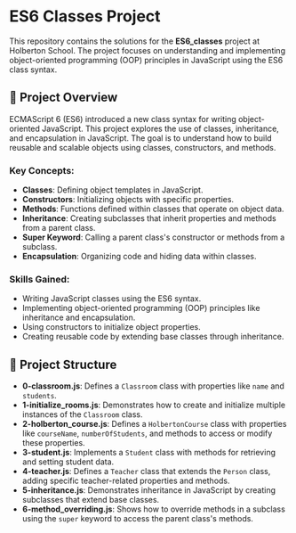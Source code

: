 # ES6 Classes Project

This repository contains the solutions for the **ES6_classes** project at Holberton School. The project focuses on understanding and implementing object-oriented programming (OOP) principles in JavaScript using the ES6 class syntax.

## 📝 Project Overview

ECMAScript 6 (ES6) introduced a new class syntax for writing object-oriented JavaScript. This project explores the use of classes, inheritance, and encapsulation in JavaScript. The goal is to understand how to build reusable and scalable objects using classes, constructors, and methods.

### Key Concepts:
- **Classes**: Defining object templates in JavaScript.
- **Constructors**: Initializing objects with specific properties.
- **Methods**: Functions defined within classes that operate on object data.
- **Inheritance**: Creating subclasses that inherit properties and methods from a parent class.
- **Super Keyword**: Calling a parent class's constructor or methods from a subclass.
- **Encapsulation**: Organizing code and hiding data within classes.

### Skills Gained:
- Writing JavaScript classes using the ES6 syntax.
- Implementing object-oriented programming (OOP) principles like inheritance and encapsulation.
- Using constructors to initialize object properties.
- Creating reusable code by extending base classes through inheritance.

## 📂 Project Structure

- **0-classroom.js**: Defines a `Classroom` class with properties like `name` and `students`.
- **1-initialize_rooms.js**: Demonstrates how to create and initialize multiple instances of the `Classroom` class.
- **2-holberton_course.js**: Defines a `HolbertonCourse` class with properties like `courseName`, `numberOfStudents`, and methods to access or modify these properties.
- **3-student.js**: Implements a `Student` class with methods for retrieving and setting student data.
- **4-teacher.js**: Defines a `Teacher` class that extends the `Person` class, adding specific teacher-related properties and methods.
- **5-inheritance.js**: Demonstrates inheritance in JavaScript by creating subclasses that extend base classes.
- **6-method_overriding.js**: Shows how to override methods in a subclass using the `super` keyword to access the parent class's methods.
